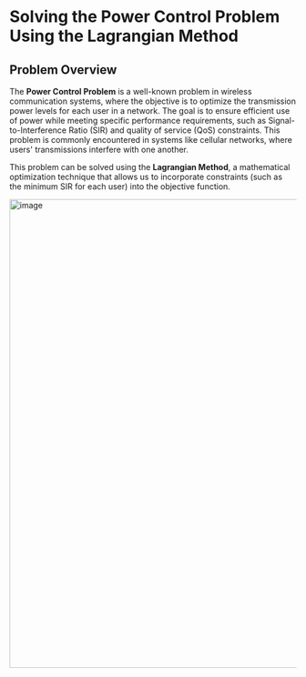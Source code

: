 # Solving the Power Control Problem Using the Lagrangian Method

## Problem Overview

The **Power Control Problem** is a well-known problem in wireless communication systems, where the objective is to optimize the transmission power levels for each user in a network. The goal is to ensure efficient use of power while meeting specific performance requirements, such as Signal-to-Interference Ratio (SIR) and quality of service (QoS) constraints. This problem is commonly encountered in systems like cellular networks, where users' transmissions interfere with one another.

This problem can be solved using the **Lagrangian Method**, a mathematical optimization technique that allows us to incorporate constraints (such as the minimum SIR for each user) into the objective function.

<img width="824" alt="image" src="https://github.com/user-attachments/assets/5b4bc7c1-5ff8-4c0a-a97d-a7dbde7dbe00" />

